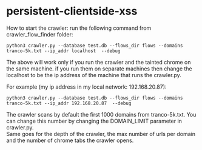 # persistent-clientside-xss

How to start the crawler:
run the following command from crawler_flow_finder folder:   

```
python3 crawler.py --database test.db --flows_dir flows --domains tranco-5k.txt --ip_addr localhost  --debug
```

The above will work only if you run the crawler and the tainted chrome on the same machine. if you run them on separate machines then change the localhost to be the ip address of the machine that runs the crawler.py.    

For example (my ip address in my local network: 192.168.20.87):    
```
python3 crawler.py --database test.db --flows_dir flows --domains tranco-5k.txt --ip_addr 192.168.20.87  --debug
```

The crawler scans by default the first 1000 domains from tranco-5k.txt. You can change this number by changing the DOMAIN_LIMIT parameter in crawler.py.     
Same goes for the depth of the crawler, the max number of urls per domain and the number of chrome tabs the crawler opens.

 

